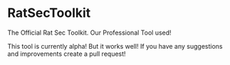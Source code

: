 # RatSecToolkit
The Official Rat Sec Toolkit. Our Professional Tool used!

This tool is currently alpha! But it works well!
If you have any suggestions and improvements create a pull request!
